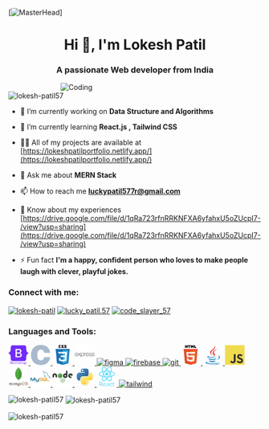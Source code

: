 [![MasterHead](https://user-images.githubusercontent.com/106918656/209438619-25091cdf-a126-4e95-a24c-5efdf8057606.gif)]
<h1 align="center">Hi 👋, I'm Lokesh Patil</h1>
<h3 align="center">A passionate Web developer from India</h3>
<img src="https://camo.githubusercontent.com/2366b34bb903c09617990fb5fff4622f3e941349e846ddb7e73df872a9d21233/68747470733a2f2f63646e2e6472696262626c652e636f6d2f75736572732f3733303730332f73637265656e73686f74732f363538313234332f6176656e746f2e676966"align="right" alt="Coding" width="400">

<p align="left"> <img src="https://komarev.com/ghpvc/?username=lokesh-patil57&label=Profile%20views&color=0e75b6&style=flat" alt="lokesh-patil57" /> </p>

- 🔭 I’m currently working on **Data Structure and Algorithms**

- 🌱 I’m currently learning **React.js , Tailwind CSS**

- 👨‍💻 All of my projects are available at [https://lokeshpatilportfolio.netlify.app/](https://lokeshpatilportfolio.netlify.app/)

- 💬 Ask me about **MERN Stack**

- 📫 How to reach me **luckypatil577r@gmail.com**

- 📄 Know about my experiences [https://drive.google.com/file/d/1qRa723rfnRRKNFXA6yfahxU5oZUcpI7-/view?usp=sharing](https://drive.google.com/file/d/1qRa723rfnRRKNFXA6yfahxU5oZUcpI7-/view?usp=sharing)

- ⚡ Fun fact **I'm a happy, confident person who loves to make people laugh with clever, playful jokes.**

<h3 align="left">Connect with me:</h3>
<p align="left">
<a href="https://www.linkedin.com/in/lokesh-patil-91a64a320/" target="blank"><img align="center" src="https://raw.githubusercontent.com/rahuldkjain/github-profile-readme-generator/master/src/images/icons/Social/linked-in-alt.svg" alt="lokesh-patil" height="30" width="40" /></a>
<a href="https://instagram.com/lucky_patil.57" target="blank"><img align="center" src="https://raw.githubusercontent.com/rahuldkjain/github-profile-readme-generator/master/src/images/icons/Social/instagram.svg" alt="lucky_patil.57" height="30" width="40" /></a>
<a href="https://www.codechef.com/users/code_slayer_57" target="blank"><img align="center" src="https://cdn.jsdelivr.net/npm/simple-icons@3.1.0/icons/codechef.svg" alt="code_slayer_57" height="30" width="40" /></a>
</p>

<h3 align="left">Languages and Tools:</h3>
<p align="left"> <a href="https://getbootstrap.com" target="_blank" rel="noreferrer"> <img src="https://raw.githubusercontent.com/devicons/devicon/master/icons/bootstrap/bootstrap-plain-wordmark.svg" alt="bootstrap" width="40" height="40"/> </a> <a href="https://www.cprogramming.com/" target="_blank" rel="noreferrer"> <img src="https://raw.githubusercontent.com/devicons/devicon/master/icons/c/c-original.svg" alt="c" width="40" height="40"/> </a> <a href="https://www.w3schools.com/css/" target="_blank" rel="noreferrer"> <img src="https://raw.githubusercontent.com/devicons/devicon/master/icons/css3/css3-original-wordmark.svg" alt="css3" width="40" height="40"/> </a> <a href="https://expressjs.com" target="_blank" rel="noreferrer"> <img src="https://raw.githubusercontent.com/devicons/devicon/master/icons/express/express-original-wordmark.svg" alt="express" width="40" height="40"/> </a> <a href="https://www.figma.com/" target="_blank" rel="noreferrer"> <img src="https://www.vectorlogo.zone/logos/figma/figma-icon.svg" alt="figma" width="40" height="40"/> </a> <a href="https://firebase.google.com/" target="_blank" rel="noreferrer"> <img src="https://www.vectorlogo.zone/logos/firebase/firebase-icon.svg" alt="firebase" width="40" height="40"/> </a> <a href="https://git-scm.com/" target="_blank" rel="noreferrer"> <img src="https://www.vectorlogo.zone/logos/git-scm/git-scm-icon.svg" alt="git" width="40" height="40"/> </a> <a href="https://www.w3.org/html/" target="_blank" rel="noreferrer"> <img src="https://raw.githubusercontent.com/devicons/devicon/master/icons/html5/html5-original-wordmark.svg" alt="html5" width="40" height="40"/> </a> <a href="https://www.java.com" target="_blank" rel="noreferrer"> <img src="https://raw.githubusercontent.com/devicons/devicon/master/icons/java/java-original.svg" alt="java" width="40" height="40"/> </a> <a href="https://developer.mozilla.org/en-US/docs/Web/JavaScript" target="_blank" rel="noreferrer"> <img src="https://raw.githubusercontent.com/devicons/devicon/master/icons/javascript/javascript-original.svg" alt="javascript" width="40" height="40"/> </a> <a href="https://www.mongodb.com/" target="_blank" rel="noreferrer"> <img src="https://raw.githubusercontent.com/devicons/devicon/master/icons/mongodb/mongodb-original-wordmark.svg" alt="mongodb" width="40" height="40"/> </a> <a href="https://www.mysql.com/" target="_blank" rel="noreferrer"> <img src="https://raw.githubusercontent.com/devicons/devicon/master/icons/mysql/mysql-original-wordmark.svg" alt="mysql" width="40" height="40"/> </a> <a href="https://nodejs.org" target="_blank" rel="noreferrer"> <img src="https://raw.githubusercontent.com/devicons/devicon/master/icons/nodejs/nodejs-original-wordmark.svg" alt="nodejs" width="40" height="40"/> </a> <a href="https://www.python.org" target="_blank" rel="noreferrer"> <img src="https://raw.githubusercontent.com/devicons/devicon/master/icons/python/python-original.svg" alt="python" width="40" height="40"/> </a> <a href="https://reactjs.org/" target="_blank" rel="noreferrer"> <img src="https://raw.githubusercontent.com/devicons/devicon/master/icons/react/react-original-wordmark.svg" alt="react" width="40" height="40"/> </a> <a href="https://tailwindcss.com/" target="_blank" rel="noreferrer"> <img src="https://www.vectorlogo.zone/logos/tailwindcss/tailwindcss-icon.svg" alt="tailwind" width="40" height="40"/> </a> </p>

<p><img align="left" src="https://github-readme-stats.vercel.app/api/top-langs?username=lokesh-patil57&show_icons=true&locale=en&layout=compact" alt="lokesh-patil57" /></p>

<p>&nbsp;<img align="center" src="https://github-readme-stats.vercel.app/api?username=lokesh-patil57&show_icons=true&locale=en" alt="lokesh-patil57" /></p>

<p><img align="center" src="https://github-readme-streak-stats.herokuapp.com/?user=lokesh-patil57&" alt="lokesh-patil57" /></p>
